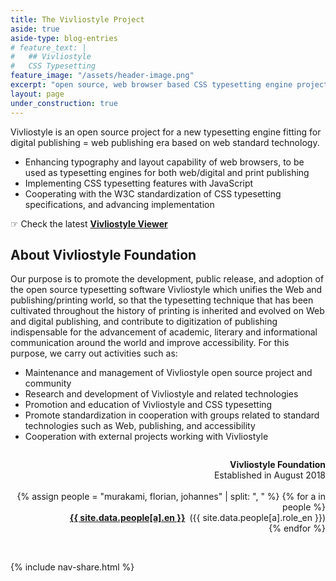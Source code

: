```yaml
---
title: The Vivliostyle Project
aside: true
aside-type: blog-entries
# feature_text: |
#   ## Vivliostyle
#   CSS Typesetting
feature_image: "/assets/header-image.png"
excerpt: "open source, web browser based CSS typesetting engine project"
layout: page
under_construction: true
---
```


Vivliostyle is an open source project for a new typesetting engine fitting for digital publishing = web publishing era based on web standard technology.

- Enhancing typography and layout capability of web browsers, to be used as typesetting engines for both web/digital and print publishing
- Implementing CSS typesetting features with JavaScript
- Cooperating with the W3C standardization of CSS typesetting specifications, and advancing implementation

☞ Check the latest [**Vivliostyle Viewer**](https://vivliostyle.org/viewer/)

## About Vivliostyle Foundation

Our purpose is to promote the development,
public release,
and adoption of the open source typesetting software Vivliostyle
which unifies the Web and publishing/printing world,
so that the typesetting technique that has been cultivated throughout the history of printing
is inherited and evolved on Web and digital publishing,
and contribute to digitization of publishing indispensable
for the advancement of academic,
literary and informational communication around the world and improve accessibility.
For this purpose, we carry out activities such as:

- Maintenance and management of Vivliostyle open source project and community
- Research and development of Vivliostyle and related technologies
- Promotion and education of Vivliostyle and CSS typesetting
- Promote standardization in cooperation with groups related to standard technologies such as Web, publishing, and accessibility
- Cooperation with external projects working with Vivliostyle

<div style="margin: 2em 0 1em; text-align: right">
<div><strong>Vivliostyle Foundation</strong></div>
<div>Established in August 2018</div>
<br>
{% assign people = "murakami, florian, johannes" | split: ", " %}
{% for a in people %}
<div><strong><a href="mailto:{{ site.data.people[a].email }}">{{ site.data.people[a].en }}</a></strong>&ensp;({{ site.data.people[a].role_en }})</div>
{% endfor %}
</div>
<br>

{% include nav-share.html %}
